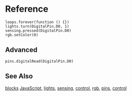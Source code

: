 # Reference


```namespaces
loops.forever(function () {})
lights.turn(DigitalPin.D0, 1)
sensing.pressed(DigitalPin.D0)
rgb.setColor(0)
```

## Advanced

```namespaces
pins.digitalRead(DigitalPin.D0)
```

## See Also

[blocks](/blocks)
[JavaScript](/javascript),
[lights](/reference/lights),
[sensing](/reference/sensing),
[control](/reference/control),
[rgb](/reference/rgb),
[pins](/reference/pins),
[control](/reference/control)

